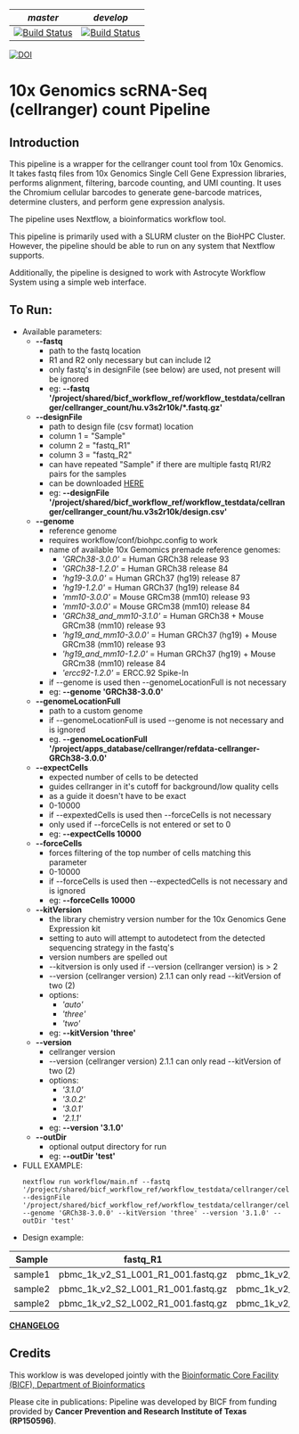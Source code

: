 |*master*|*develop*|
|:-:|:-:|
|[![Build Status](https://git.biohpc.swmed.edu/BICF/Astrocyte/cellranger_count/badges/master/build.svg)](https://git.biohpc.swmed.edu/BICF/Astrocyte/cellranger_count/commits/master)|[![Build Status](https://git.biohpc.swmed.edu/BICF/Astrocyte/cellranger_count/badges/develop/build.svg)](https://git.biohpc.swmed.edu/BICF/Astrocyte/cellranger_count/commits/develop)|

[![DOI](https://zenodo.org/badge/DOI/10.5281/zenodo.2652622.svg)](https://doi.org/10.5281/zenodo.2652622)


10x Genomics scRNA-Seq (cellranger) count Pipeline
==================================================

Introduction
------------

This pipeline is a wrapper for the cellranger count tool from 10x Genomics. It takes fastq files from 10x Genomics Single Cell Gene Expression libraries, performs alignment, filtering, barcode counting, and UMI counting. It uses the Chromium cellular barcodes to generate gene-barcode matrices, determine clusters, and perform gene expression analysis.

The pipeline uses Nextflow, a bioinformatics workflow tool.

This pipeline is primarily used with a SLURM cluster on the BioHPC Cluster. However, the pipeline should be able to run on any system that Nextflow supports.

Additionally, the pipeline is designed to work with Astrocyte Workflow System using a simple web interface.

To Run:
-------

* Available parameters:
  * **--fastq**
    * path to the fastq location
    * R1 and R2 only necessary but can include I2
    * only fastq's in designFile (see below) are used, not present will be ignored
    * eg: **--fastq '/project/shared/bicf_workflow_ref/workflow_testdata/cellranger/cellranger_count/hu.v3s2r10k/\*.fastq.gz'**
  * **--designFile**
    * path to design file (csv format) location
    * column 1 = "Sample"
    * column 2 = "fastq_R1"
    * column 3 = "fastq_R2"
    * can have repeated "Sample" if there are multiple fastq R1/R2 pairs for the samples
    * can be downloaded [HERE](https://git.biohpc.swmed.edu/BICF/Astrocyte/cellranger_count/blob/master/docs/design.csv)
    * eg: **--designFile '/project/shared/bicf_workflow_ref/workflow_testdata/cellranger/cellranger_count/hu.v3s2r10k/design.csv'**
  * **--genome**
    * reference genome
    * requires workflow/conf/biohpc.config to work
    * name of available 10x Gemomics premade reference genomes:
        * *'GRCh38-3.0.0'* = Human GRCh38 release 93
        * *'GRCh38-1.2.0'* = Human GRCh38 release 84
        * *'hg19-3.0.0'* = Human GRCh37 (hg19) release 87
        * *'hg19-1.2.0'* = Human GRCh37 (hg19) release 84
        * *'mm10-3.0.0'* = Mouse GRCm38 (mm10) release 93
        * *'mm10-3.0.0'* = Mouse GRCm38 (mm10) release 84
        * *'GRCh38_and_mm10-3.1.0'* = Human GRCh38 + Mouse GRCm38 (mm10) release 93
        * *'hg19_and_mm10-3.0.0'* = Human GRCh37 (hg19) + Mouse GRCm38 (mm10) release 93
        * *'hg19_and_mm10-1.2.0'* = Human GRCh37 (hg19) + Mouse GRCm38 (mm10) release 84
        * *'ercc92-1.2.0'* = ERCC.92 Spike-In
    * if --genome is used then --genomeLocationFull is not necessary
    * eg: **--genome 'GRCh38-3.0.0'**
  * **--genomeLocationFull**
    * path to a custom genome
    * if --genomeLocationFull is used --genome is not necessary and is ignored
    * eg. **--genomeLocationFull '/project/apps_database/cellranger/refdata-cellranger-GRCh38-3.0.0'**
  * **--expectCells**
    * expected number of cells to be detected
    * guides cellranger in it's cutoff for background/low quality cells
    * as a guide it doesn't have to be exact
    * 0-10000
    * if --expextedCells is used then --forceCells is not necessary
    * only used if --forceCells is not entered or set to 0
    * eg: **--expectCells 10000**
  * **--forceCells**
    * forces filtering of the top number of cells matching this parameter
    * 0-10000
    * if --forceCells is used then --expectedCells is not necessary and is ignored
    * eg: **--forceCells 10000**
  * **--kitVersion**
    * the library chemistry version number for the 10x Genomics Gene Expression kit
    * setting to auto will attempt to autodetect from the detected sequencing strategy in the fastq's
    * version numbers are spelled out
    * --kitversion is only used if --version (cellranger version) is > 2
    * --version (cellranger version) 2.1.1 can only read --kitVersion of two (2)
    * options:
        * *'auto'*
        * *'three'*
        * *'two'*
    * eg: **--kitVersion 'three'**
  * **--version**
    * cellranger version
    * --version (cellranger version) 2.1.1 can only read --kitVersion of two (2)
    * options:
        * *'3.1.0'*
        * *'3.0.2'*
        * *'3.0.1'*
        * *'2.1.1'*
    * eg: **--version '3.1.0'**
  * **--outDir**
    * optional output directory for run
    * eg: **--outDir 'test'**
* FULL EXAMPLE:
  ```
  nextflow run workflow/main.nf --fastq '/project/shared/bicf_workflow_ref/workflow_testdata/cellranger/cellranger_count/hu.v3s2r10k/*.fastq.gz' --designFile '/project/shared/bicf_workflow_ref/workflow_testdata/cellranger/cellranger_count/hu.v3s2r10k/design.csv' --genome 'GRCh38-3.0.0' --kitVersion 'three' --version '3.1.0' --outDir 'test'
  ```
* Design example:

| Sample  | fastq_R1                           | fastq_R2                           |
|---------|------------------------------------|------------------------------------|
| sample1 | pbmc_1k_v2_S1_L001_R1_001.fastq.gz | pbmc_1k_v2_S1_L001_R2_001.fastq.gz |
| sample2 | pbmc_1k_v2_S2_L001_R1_001.fastq.gz | pbmc_1k_v2_S2_L001_R2_001.fastq.gz |
| sample2 | pbmc_1k_v2_S2_L002_R1_001.fastq.gz | pbmc_1k_v2_S2_L002_R2_001.fastq.gz |

[**CHANGELOG**](https://git.biohpc.swmed.edu/BICF/Astrocyte/cellranger_count/blob/develop/CHANGELOG.md)

Credits
-------
This worklow is was developed jointly with the [Bioinformatic Core Facility (BICF), Department of Bioinformatics](http://www.utsouthwestern.edu/labs/bioinformatics/)


Please cite in publications: Pipeline was developed by BICF from funding provided by **Cancer Prevention and Research Institute of Texas (RP150596)**.
